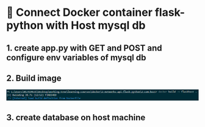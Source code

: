 # :whale: Connect Docker container flask-python with Host mysql db

## 1. create app.py with GET and POST and configure env variables of mysql db

## 2. Build image
![2](./images/2.png)

## 3. create database on host machine